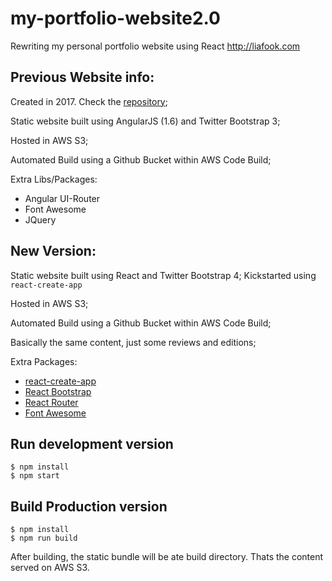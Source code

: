 # my-portfolio-website2.0
Rewriting my personal portfolio website using React
http://liafook.com

## Previous Website info:

Created in 2017. Check the [repository](https://github.com/victorliafook/my-portfolio-web-site);

Static website built using AngularJS (1.6) and Twitter Bootstrap 3;

Hosted in AWS S3;

Automated Build using a Github Bucket within AWS Code Build;

Extra Libs/Packages:
* Angular UI-Router
* Font Awesome
* JQuery

## New Version:

Static website built using React and Twitter Bootstrap 4; Kickstarted using `react-create-app`

Hosted in AWS S3;

Automated Build using a Github Bucket within AWS Code Build;

Basically the same content, just some reviews and editions;

Extra Packages:
* [react-create-app](https://github.com/facebook/create-react-app)
* [React Bootstrap](https://react-bootstrap.netlify.com/)
* [React Router](https://www.npmjs.com/package/react-router-dom)
* [Font Awesome](https://fontawesome.com/)

## Run development version
```
$ npm install
$ npm start
```

## Build Production version
```
$ npm install
$ npm run build
```
After building, the static bundle will be ate build directory. Thats the content served on AWS S3.
